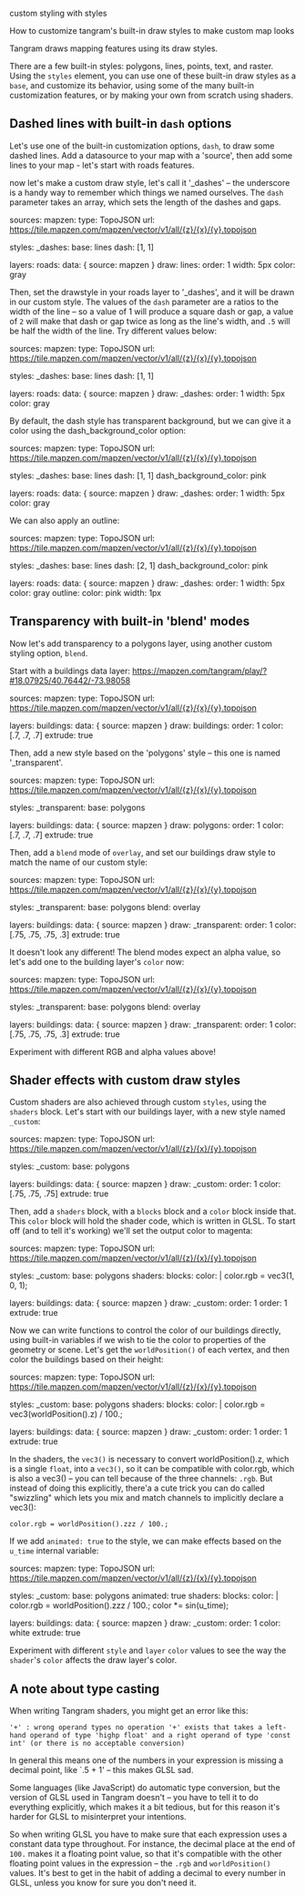 custom styling with styles

How to customize tangram's built-in draw styles to make custom map looks

Tangram draws mapping features using its draw styles.

There are a few built-in styles: polygons, lines, points, text, and raster. Using the `styles` element, you can use one of these built-in draw styles as a `base`, and customize its behavior, using some of the many built-in customization features, or by making your own from scratch using shaders.

## Dashed lines with built-in `dash` options

Let's use one of the built-in customization options, `dash`, to draw some dashed lines. Add a datasource to your map with a 'source', then add some lines to your map - let's start with roads features.

<div class="demo-wrapper" source="https://mapzen.com/tangram/play/embed/?scene=https://tangrams.github.io/tangram-docs/tutorials/custom/custom-1.yaml#16.50417/40.78070/-73.96085"></div>

now let's make a custom draw style, let's call it '_dashes' – the underscore is a handy way to remember which things we named ourselves. The `dash` parameter takes an array, which sets the length of the dashes and gaps.

sources:
    mapzen:
        type: TopoJSON
        url: https://tile.mapzen.com/mapzen/vector/v1/all/{z}/{x}/{y}.topojson

styles:
    _dashes:
        base: lines
        dash: [1, 1]

layers:
    roads:
        data: { source: mapzen }
        draw:
            lines:
                order: 1
                width: 5px
                color: gray

Then, set the drawstyle in your roads layer to '_dashes', and it will be drawn in our custom style. The values of the `dash` parameter are a ratios to the width of the line – so a value of 1 will produce a square dash or gap, a value of `2` will make that dash or gap twice as long as the line's width, and `.5` will be half the width of the line. Try different values below:

sources:
    mapzen:
        type: TopoJSON
        url: https://tile.mapzen.com/mapzen/vector/v1/all/{z}/{x}/{y}.topojson

styles:
    _dashes:
        base: lines
        dash: [1, 1]

layers:
    roads:
        data: { source: mapzen }
        draw:
            _dashes:
                order: 1
                width: 5px
                color: gray

By default, the dash style has transparent background, but we can give it a color using the dash_background_color option:

sources:
    mapzen:
        type: TopoJSON
        url: https://tile.mapzen.com/mapzen/vector/v1/all/{z}/{x}/{y}.topojson

styles:
    _dashes:
        base: lines
        dash: [1, 1]
        dash_background_color: pink

layers:
    roads:
        data: { source: mapzen }
        draw:
            _dashes:
                order: 1
                width: 5px
                color: gray

We can also apply an outline:

sources:
    mapzen:
        type: TopoJSON
        url: https://tile.mapzen.com/mapzen/vector/v1/all/{z}/{x}/{y}.topojson

styles:
    _dashes:
        base: lines
        dash: [2, 1]
        dash_background_color: pink

layers:
    roads:
        data: { source: mapzen }
        draw:
            _dashes:
                order: 1
                width: 5px
                color: gray
                outline:
                    color: pink
                    width: 1px

## Transparency with built-in 'blend' modes

Now let's add transparency to a polygons layer, using another custom styling option, `blend`.

Start with a buildings data layer:
https://mapzen.com/tangram/play/?#18.07925/40.76442/-73.98058

sources:
    mapzen:
        type: TopoJSON
        url: https://tile.mapzen.com/mapzen/vector/v1/all/{z}/{x}/{y}.topojson

layers:
    buildings:
        data: { source: mapzen }
        draw:
            buildings:
                order: 1
                color: [.7, .7, .7]
                extrude: true

Then, add a new style based on the 'polygons' style – this one is named '_transparent'.

sources:
    mapzen:
        type: TopoJSON
        url: https://tile.mapzen.com/mapzen/vector/v1/all/{z}/{x}/{y}.topojson

styles:
    _transparent:
        base: polygons

layers:
    buildings:
        data: { source: mapzen }
        draw:
            polygons:
                order: 1
                color: [.7, .7, .7]
                extrude: true

Then, add a `blend` mode of `overlay`, and set our buildings draw style to match the name of our custom style:

sources:
    mapzen:
        type: TopoJSON
        url: https://tile.mapzen.com/mapzen/vector/v1/all/{z}/{x}/{y}.topojson

styles:
    _transparent:
        base: polygons
        blend: overlay

layers:
    buildings:
        data: { source: mapzen }
        draw:
            _transparent:
                order: 1
                color: [.75, .75, .75, .3]
                extrude: true

It doesn't look any different! The blend modes expect an alpha value, so let's add one to the building layer's `color` now:

sources:
    mapzen:
        type: TopoJSON
        url: https://tile.mapzen.com/mapzen/vector/v1/all/{z}/{x}/{y}.topojson

styles:
    _transparent:
        base: polygons
        blend: overlay

layers:
    buildings:
        data: { source: mapzen }
        draw:
            _transparent:
                order: 1
                color: [.75, .75, .75, .3]
                extrude: true

Experiment with different RGB and alpha values above!

## Shader effects with custom draw styles

Custom shaders are also achieved through custom `styles`, using the `shaders` block. Let's start with our buildings layer, with a new style named `_custom`:

sources:
    mapzen:
        type: TopoJSON
        url: https://tile.mapzen.com/mapzen/vector/v1/all/{z}/{x}/{y}.topojson

styles:
    _custom:
        base: polygons

layers:
    buildings:
        data: { source: mapzen }
        draw:
            _custom:
                order: 1
                color: [.75, .75, .75]
                extrude: true

Then, add a `shaders` block, with a `blocks` block and a `color` block inside that. This `color` block will hold the shader code, which is written in GLSL. To start off (and to tell it's working) we'll set the output color to magenta:

sources:
    mapzen:
        type: TopoJSON
        url: https://tile.mapzen.com/mapzen/vector/v1/all/{z}/{x}/{y}.topojson

styles:
    _custom:
        base: polygons
        shaders:
            blocks:
                color: |
                    color.rgb = vec3(1, 0, 1);

layers:
    buildings:
        data: { source: mapzen }
        draw:
            _custom:
                order: 1
                order: 1
                extrude: true

Now we can write functions to control the color of our buildings directly, using built-in variables if we wish to tie the color to properties of the geometry or scene. Let's get the `worldPosition()` of each vertex, and then color the buildings based on their height:

sources:
    mapzen:
        type: TopoJSON
        url: https://tile.mapzen.com/mapzen/vector/v1/all/{z}/{x}/{y}.topojson

styles:
    _custom:
        base: polygons
        shaders:
            blocks:
                color: |
                    color.rgb = vec3(worldPosition().z) / 100.;

layers:
    buildings:
        data: { source: mapzen }
        draw:
            _custom:
                order: 1
                order: 1
                extrude: true

In the shaders, the `vec3()` is necessary to convert worldPosition().z, which is a single `float`, into a `vec3()`, so it can be compatible with color.rgb, which is also a vec3() – you can tell because of the three channels: `.rgb`. But instead of doing this explicitly, there'a a cute trick you can do called "swizzling" which lets you mix and match channels to implicitly declare a vec3():

`color.rgb = worldPosition().zzz / 100.;`

If we add `animated: true` to the style, we can make effects based on the `u_time` internal variable:

sources:
    mapzen:
        type: TopoJSON
        url: https://tile.mapzen.com/mapzen/vector/v1/all/{z}/{x}/{y}.topojson

styles:
    _custom:
        base: polygons
        animated: true
        shaders:
            blocks:
                color: |
                    color.rgb = worldPosition().zzz / 100.;
                    color *= sin(u_time);

layers:
    buildings:
        data: { source: mapzen }
        draw:
            _custom:
                order: 1
                color: white
                extrude: true

Experiment with different `style` and `layer` `color` values to see the way the `shader`'s `color` affects the draw layer's color.

## A note about type casting

When writing Tangram shaders, you might get an error like this:

`'+' : wrong operand types no operation '+' exists that takes a left-hand operand of type 'highp float' and a right operand of type 'const int' (or there is no acceptable conversion)`

In general this means one of the numbers in your expression is missing a decimal point, like `.5 + 1' – this makes GLSL sad.

Some languages (like JavaScript) do automatic type conversion, but the version of GLSL used in Tangram doesn't – you have to tell it to do everything explicitly, which makes it a bit tedious, but for this reason it's harder for GLSL to misinterpret your intentions.

So when writing GLSL you have to make sure that each expression uses a constant data type throughout. For instance, the decimal place at the end of `100.` makes it a floating point value, so that it's compatible with the other floating point values in the expression – the `.rgb` and `worldPosition()` values. It's best to get in the habit of adding a decimal to every number in GLSL, unless you know for sure you don't need it.